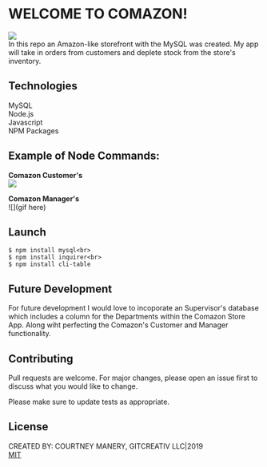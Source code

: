 # WELCOME TO COMAZON!
<img src="https://i.ibb.co/1XtZQzs/comazon.jpg"><br>
In this repo an Amazon-like storefront with the MySQL was created.
My app will take in orders from customers and deplete stock from the store's inventory.

## Technologies
MySQL<br>
Node.js<br>
Javascript<br>
NPM Packages<br>

## Example of Node Commands:
<strong>Comazon Customer's</strong><br>
![](https://media.giphy.com/media/duoYMiVOw8zgkJwBGL/giphy.gif)

<strong>Comazon Manager's</strong><br>
![](gif here)

## Launch
```
$ npm install mysql<br>
$ npm install inquirer<br>
$ npm install cli-table
```

## Future Development
For future development I would love to incoporate an Supervisor's database which includes a column for the Departments within the Comazon Store App. Along wiht perfecting the Comazon's Customer and Manager functionality.

## Contributing
Pull requests are welcome. For major changes, please open an issue first to discuss what you would like to change.

Please make sure to update tests as appropriate.

## License
CREATED BY: COURTNEY MANERY, GITCREATIV LLC|2019<br>
[MIT](https://choosealicense.com/licenses/mit/)